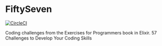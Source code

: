 # FiftySeven

[![CircleCI](https://circleci.com/gh/jameswalton/fifty-seven.svg?style=svg)](https://circleci.com/gh/jameswalton/fifty-seven)

Coding challenges from the Exercises for Programmers book in Elixir.
57 Challenges to Develop Your Coding Skills
